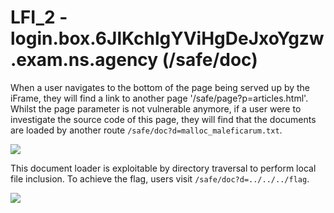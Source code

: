 # LFI_2 - login.box.6JlKchlgYViHgDeJxoYgzw.exam.ns.agency (/safe/doc)

When a user navigates to the bottom of the page being served up by the iFrame, they will find a link to another page '/safe/page?p=articles.html'. Whilst the page parameter is not vulnerable anymore, if a user were to investigate the source code of this page, they will find that the documents are loaded by another route `/safe/doc?d=malloc_maleficarum.txt`.

![](https://d2mxuefqeaa7sj.cloudfront.net/s_CDBDAD1A1E89CCC50B184DFCDFAA97E7399DB0AA30A1DBB2365E916F0CCC6B11_1528380928371_Screen+Shot+2018-06-07+at+11.02.13+pm.png)


This document loader is exploitable by directory traversal to perform local file inclusion. To achieve the flag, users visit `/safe/doc?d=../../../flag`.

![](https://d2mxuefqeaa7sj.cloudfront.net/s_CDBDAD1A1E89CCC50B184DFCDFAA97E7399DB0AA30A1DBB2365E916F0CCC6B11_1528380952893_Screen+Shot+2018-06-07+at+11.02.43+pm.png)
